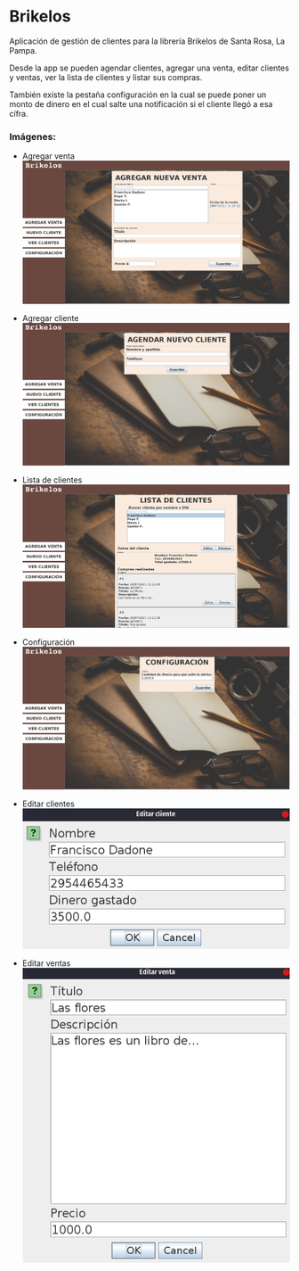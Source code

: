 # Brikelos
Aplicación de gestión de clientes para la librería Brikelos de Santa Rosa, La Pampa.

Desde la app se pueden agendar clientes, agregar una venta, editar clientes y ventas, ver la lista de clientes y listar sus compras.

También existe la pestaña configuración en la cual se puede poner un monto de dinero en el cual salte una notificación si el cliente llegó a esa cífra.

### Imágenes:
- Agregar venta
   ![](github/imgs/agregarVenta.png)

- Agregar cliente
  ![](github/imgs/agregarCliente.png)
  
- Lista de clientes
![](github/imgs/listaClientes.png)
  
- Configuración
![](github/imgs/configuracion.png)
  
- Editar clientes
![](github/imgs/editarCliente.png)
  
- Editar ventas
![](github/imgs/editarVenta.png)